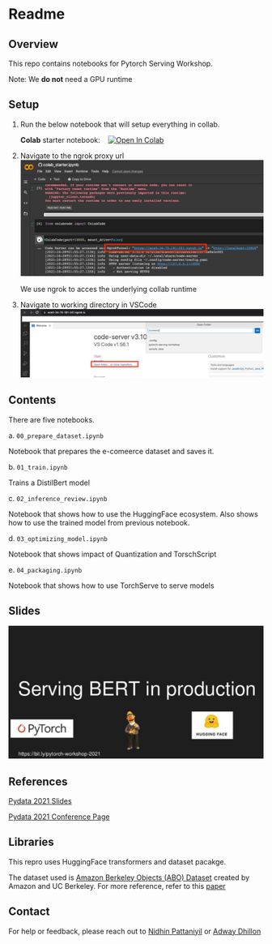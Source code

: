 # Readme


## Overview


This repo contains notebooks for Pytorch Serving Workshop.

Note: We **do not** need a GPU runtime

## Setup 

1) Run the below notebook that will setup everything in collab. 

    **Colab** starter notebook: &nbsp;&nbsp; [![Open In Colab](https://colab.research.google.com/assets/colab-badge.svg)](https://colab.research.google.com/github/npatta01/pytorch-serving-workshop/blob/main/colab_starter.ipynb)

2) Navigate to the ngrok proxy url
![](assets/setup_01.png)

    We use ngrok to acces the underlying collab runtime

3) Navigate to working directory in VSCode
![](assets/setup_02.png)

## Contents

There are five notebooks.

a. `00_prepare_dataset.ipynb`

Notebook that prepares the e-comeerce dataset and saves it.

b. `01_train.ipynb`

Trains a DistilBert model

c. `02_inference_review.ipynb`

Notebook that shows how to use the HuggingFace ecosystem. Also shows how to use the trained model from previous notebook.

d. `03_optimizing_model.ipynb`

Notebook that shows impact of Quantization and TorschScript


e. `04_packaging.ipynb`

Notebook that shows how to use TorchServe to serve models


## Slides

[![Watch the video](assets/slides_cover.png)](https://www.slideshare.net/nidhinpattaniyil/serving-bert-models-in-production-with-torchserve)




## References

[Pydata 2021 Slides](https://www.slideshare.net/nidhinpattaniyil/serving-bert-models-in-production-with-torchserve)

[Pydata 2021 Conference Page](https://pydata.org/global2021/schedule/presentation/136/serving-pytorch-models-in-production/)


## Libraries

This repro uses HuggingFace transformers and dataset pacakge. 

The dataset used is [Amazon Berkeley Objects (ABO) Dataset](https://amazon-berkeley-objects.s3.amazonaws.com/index.html) created by Amazon and UC Berkeley.
For more reference, refer to this [paper](https://arxiv.org/abs/2110.06199)


## Contact

For help or feedback, please reach out to [Nidhin Pattaniyil](https://www.linkedin.com/in/nidhinpattaniyil/) or [Adway Dhillon](https://www.linkedin.com/in/adwaydhillon/)

